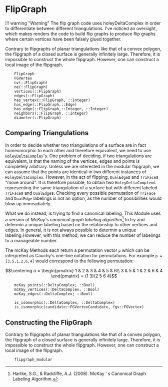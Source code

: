 # FlipGraph

!!! warning "Warning"
    The flip graph code uses holeyDeltaComplex in order to differentiate between different triangulations.
    I've noticed an oversight, which makes renders the code to build flip graphs to produce flip graphs where certain vertices have been falsely glued together.

Contrary to flipgraphs of planar triangulations like that of a convex polygon, the flipgraph of a closed surface is generally infinitely large.
Therefore, it is impossible to construct the whole flipgraph. However, one can construct a local image of the flipgraph.

```@docs
    FlipGraph
    FGVertex
    nv(::FlipGraph)
    ne(::FlipGraph)
    vertices(::FlipGraph)
    edges(::FlipGraph)
    has_vertex(::FlipGraph, ::Integer)
    has_edge(::FlipGraph,::Edge)
    has_edge(::FlipGraph,::Integer, ::Integer)
    neighbors(::FlipGraph, ::Integer)
    diameter(::FlipGraph)
```

## Comparing Triangulations

In order to decide whether two triangulations of a surface are in fact homeomorphic to each other and therefore equivalent, we need to use [`HoleyDeltaComplex`](@ref)'s.
One problem of deciding, if two triangulations are equivalent, is that the naming of the vertices, edges and points is completely arbitrary.
Unless we are interested in the modular flipgraph, we can assume that the points are identical in two different instances of `HoleyDeltaComplex`. 
However, in the act of flipping, `DualEdge`s and `TriFace`s "move around". It is therefore possible, to obtain two `HoleyDeltaComplex`s representing the same triangulation of a surface but with different labeled `TriFace`s and `DualEdge`s. 
Checking every possible permutation of `TriFace` and `DualEdge` labelings is not an option, as the number of possibilities would blow up immeadiately. 

What we do instead, is trying to find a canonical labeling. This Module uses a version of *McKay's canonical graph labeling algorithm*[^1] to try and determin a unique labeling based on the relationship to other vertices and edges. In general, it is not always possible to determin a unique labeling.However, with this method, we can reduce the number of labelings to a manageable number.

The mcKay Methods each return a permutation vector `p` which can be interpreted as Cauchy's one-line notation for permutations. 
For example `p = [3,5,1,2,6,4]` would correspond to the following permutation:

```math
\centering
σ = \begin{pmatrix}
1 & 2 & 3 & 4 & 5 & 6\\
3 & 5 & 1 & 2 & 6 & 4
\end{pmatrix} = (1 3)(2 5 6 4)
```

```@docs
    mcKay_points(::DeltaComplex; ::Bool)
    mcKay_vertices(::DeltaComplex; ::Bool)
    mcKay_edges(::DeltaComplex; ::Bool)

    is_isomorphic(::DeltaComplex, ::DeltaComplex)
    is_isomorphic(candidate::FGVertexCandidate, fgv::FGVertex)
```

## Constructing the FlipGraph
Contrary to flipgraphs of planar triangulations like that of a convex polygon, the flipgraph of a closed surface is generally infinitely large.
Therefore, it is impossible to construct the whole flipgraph. However, one can construct a local image of the flipgraph.

```@docs
    flipgraph_modular
```


[^1]: Hartke, S.G., & Radcliffe, A.J. (2008). McKay ’ s Canonical Graph Labeling Algorithm.